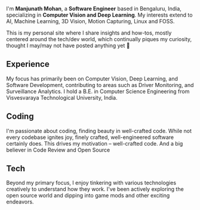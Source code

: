 I'm **Manjunath Mohan**, a **Software Engineer** based in Bengaluru, India, specializing in **Computer Vision and Deep Learning**. My interests extend to AI, Machine Learning, 3D Vision, Motion Capturing, Linux and FOSS.

This is my personal site where I share insights and how-tos, mostly centered around the tech/dev world, which continually piques my curiosity, thought I may/may not have posted anything yet :eyes:

## **Experience**
My focus has primarily been on Computer Vision, Deep Learning, and Software Development, contributing to areas such as Driver Monitoring, and Surveillance Analytics. I hold a B.E. in Computer Science Engineering from Visvesvaraya Technological University, India.

## **Coding**
I'm passionate about coding, finding beauty in well-crafted code. While not every codebase ignites joy, finely crafted, well-engineered software certainly does. This drives my motivation – well-crafted code. And a big believer in Code Review and Open Source

## **Tech**
Beyond my primary focus, I enjoy tinkering with various technologies creatively to understand how they work. I've been actively exploring the open source world and dipping into game mods and other exciting endeavors.

